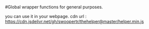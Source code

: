#Global wrapper functions for general purposes.


you can use it in your webpage.
cdn url : https://cdn.jsdelivr.net/gh/swoopertr/thehelper@master/helper.min.js
